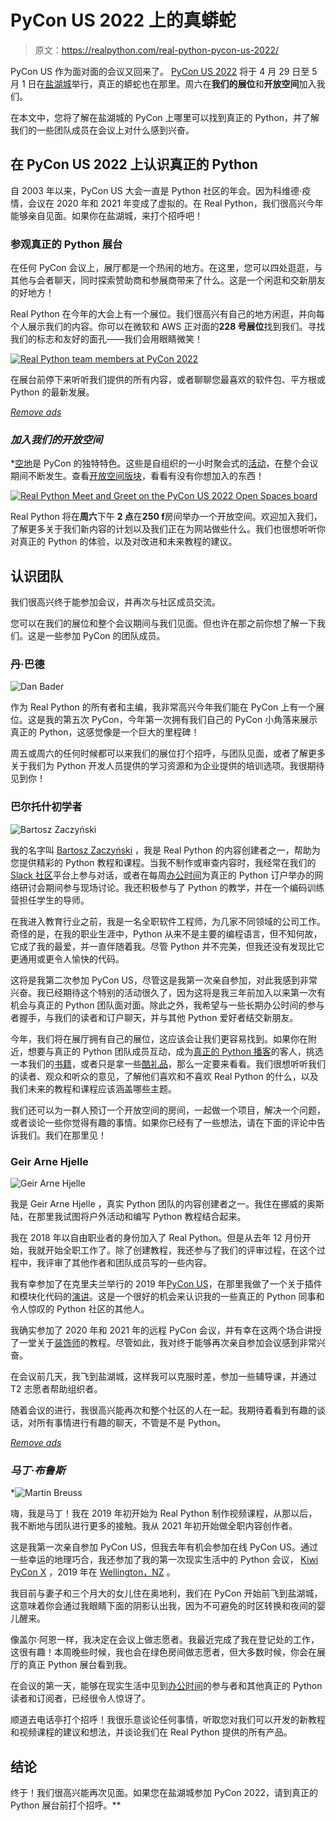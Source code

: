 # PyCon US 2022 上的真蟒蛇

> 原文：<https://realpython.com/real-python-pycon-us-2022/>

PyCon US 作为面对面的会议又回来了。 [PyCon US 2022](https://us.pycon.org/2022/) 将于 4 月 29 日至 5 月 1 日在[盐湖城](https://en.wikipedia.org/wiki/Salt_Lake_City)举行，真正的蟒蛇也在那里。周六在**我们的展位**和**开放空间**加入我们。

在本文中，您将了解在盐湖城的 PyCon 上哪里可以找到真正的 Python，并了解我们的一些团队成员在会议上对什么感到兴奋。

## 在 PyCon US 2022 上认识真正的 Python

自 2003 年以来，PyCon US 大会一直是 Python 社区的年会。因为科维德·疫情，会议在 2020 年和 2021 年变成了虚拟的。在 Real Python，我们很高兴今年能够亲自见面。如果你在盐湖城，来打个招呼吧！

### 参观真正的 Python 展台

在任何 PyCon 会议上，展厅都是一个热闹的地方。在这里，您可以四处逛逛，与其他与会者聊天，同时探索赞助商和参展商带来了什么。这是一个闲逛和交新朋友的好地方！

Real Python 在今年的大会上有一个展位。我们很高兴有自己的地方闲逛，并向每个人展示我们的内容。你可以在微软和 AWS 正对面的**228 号展位**找到我们。寻找我们的标志和友好的面孔——我们会用眼睛微笑！

[![Real Python team members at PyCon 2022](img/2b298f626774c9e394e217033c1e99f3.png)](https://files.realpython.com/media/CDDC3BFB-878C-434D-813F-5833E47AA2EE.a773537892c1.jpeg)

在展台前停下来听听我们提供的所有内容，或者聊聊您最喜欢的软件包、平方根或 Python 的最新发展。

[*Remove ads*](/account/join/)

### *加入我们的开放空间*

 *[空地](https://realpython.com/pycon-guide/#open-spaces)是 PyCon 的独特特色。这些是自组织的一小时聚会式的[活动](https://us.pycon.org/2022/events/open-spaces/)，在整个会议期间不断发生。查看[开放空间版块](http://pycon.us/os)，看看有没有你想加入的东西！

[![Real Python Meet and Greet on the PyCon US 2022 Open Spaces board](img/7a5c1fb98766ef1a5b71d8251e50af66.png)](https://files.realpython.com/media/real-python-open-space-pycon-2022.372f0f235831.jpg)

Real Python 将在**周六**下午 **2 点**在**250 f**房间举办一个开放空间。欢迎加入我们，了解更多关于我们新内容的计划以及我们正在为网站做些什么。我们也很想听听你对真正的 Python 的体验，以及对改进和未来教程的建议。

## 认识团队

我们很高兴终于能参加会议，并再次与社区成员交流。

您可以在我们的展位和整个会议期间与我们见面。但也许在那之前你想了解一下我们。这是一些参加 PyCon 的团队成员。

### 丹·巴德

![Dan Bader](img/bc2a0f39c602d42f6d56932972d62b86.png)

作为 Real Python 的所有者和主编，我非常高兴今年我们能在 PyCon 上有一个展位。这是我的第五次 PyCon，今年第一次拥有我们自己的 PyCon 小角落来展示真正的 Python，这感觉像是一个巨大的里程碑！

周五或周六的任何时候都可以来我们的展位打个招呼，与团队见面，或者了解更多关于我们为 Python 开发人员提供的学习资源和为企业提供的培训选项。我很期待见到你！

### 巴尔托什初学者

![Bartosz Zaczyński](img/45352cb5631a156e9f654b4823b69245.png)

我的名字叫 [Bartosz Zaczyński](https://realpython.com/team/bzaczynski/) ，我是 Real Python 的内容创建者之一，帮助为您提供精彩的 Python 教程和课程。当我不制作或审查内容时，我经常在我们的 [Slack 社区](https://realpython.com/community/)平台上参与对话，或者在每周[办公时间](https://realpython.com/office-hours/)为真正的 Python 订户举办的网络研讨会期间参与现场讨论。我还积极参与了 Python 的教学，并在一个编码训练营担任学生的导师。

在我进入教育行业之前，我是一名全职软件工程师，为几家不同领域的公司工作。奇怪的是，在我的职业生涯中，Python 从来不是主要的编程语言，但不知何故，它成了我的最爱，并一直伴随着我。尽管 Python 并不完美，但我还没有发现比它更通用或更令人愉快的代码。

这将是我第二次参加 PyCon US，尽管这是我第一次亲自参加，对此我感到非常兴奋。我已经期待这个特别的活动很久了，因为这将是我三年前加入以来第一次有机会与真正的 Python 团队面对面。除此之外，我希望与一些长期办公时间的参与者握手，与我们的读者和订户聊天，并与其他 Python 爱好者结交新朋友。

今年，我们将在展厅拥有自己的展位，这应该会让我们更容易找到。如果你在附近，想要与真正的 Python 团队成员互动，成为[真正的 Python 播客](https://realpython.com/podcasts/rpp/)的客人，挑选一本我们的[书籍](https://realpython.com/products/)，或者只是拿一些[酷礼品](https://realpython.threadless.com/)，那么一定要来看看。我们很想听听我们的读者、观众和听众的意见，了解他们喜欢和不喜欢 Real Python 的什么，以及我们未来的教程和课程应该涵盖哪些主题。

我们还可以为一群人预订一个开放空间的房间，一起做一个项目，解决一个问题，或者谈论一些你觉得有趣的事情。如果你已经有了一些想法，请在下面的评论中告诉我们。我们在那里见！

### Geir Arne Hjelle

![Geir Arne Hjelle](img/bbdcddd27556a4855093dc2b7ec5790e.png)

我是 Geir Arne Hjelle ，真实 Python 团队的内容创建者之一。我住在挪威的奥斯陆，在那里我试图将户外活动和编写 Python 教程结合起来。

我在 2018 年以自由职业者的身份加入了 Real Python。但是从去年 12 月份开始，我就开始全职工作了。除了创建教程，我还参与了我们的评审过程，在这个过程中，我评审了其他作者和团队成员写的一些内容。

我有幸参加了在克里夫兰举行的 2019 年[PyCon US](https://realpython.com/real-python-pycon-us/)，在那里我做了一个关于插件和模块化代码的[演讲](https://github.com/gahjelle/talks/tree/master/20190505_pycon_plugins)。这是一个很好的机会来认识我的一些真正的 Python 同事和令人惊叹的 Python 社区的其他人。

我确实参加了 2020 年和 2021 年的远程 PyCon 会议，并有幸在这两个场合讲授了一堂关于[装饰师](https://github.com/gahjelle/decorators_tutorial)的教程。尽管如此，我对终于能够再次亲自参加会议感到非常兴奋。

在会议前几天，我飞到盐湖城，这样我可以克服时差，参加一些辅导课，并通过 T2 志愿者帮助组织者。

随着会议的进行，我很高兴能再次和整个社区的人在一起。我期待着看到有趣的谈话，对所有事情进行有趣的聊天，不管是不是 Python。

[*Remove ads*](/account/join/)

### *马丁·布鲁斯*

*![Martin Breuss](img/6a62f16164646963889630590ced3ee6.png)

嗨，我是马丁！我在 2019 年初开始为 Real Python 制作视频课程，从那以后，我不断地与团队进行更多的接触。我从 2021 年初开始做全职内容创作者。

这是我第一次亲自参加 PyCon US，但我去年有机会参加在线 PyCon US。通过一些幸运的地理巧合，我还参加了我的第一次现实生活中的 Python 会议， [Kiwi PyCon X](https://python.nz/kiwipycon) ，2019 年在 [Wellington，NZ](https://www.google.com/maps/place/Wellington,+New+Zealand/) 。

我目前与妻子和三个月大的女儿住在奥地利，我们在 PyCon 开始前飞到盐湖城，这意味着你会通过我眼睛下面的阴影认出我，因为不可避免的时区转换和夜间的婴儿醒来。

像盖尔·阿恩一样，我决定在会议上做志愿者。我最近完成了我在登记处的工作，这很有趣！本周晚些时候，我也会在绿色房间做志愿者，但大多数时候，你会在展厅的真正 Python 展台看到我。

在会议的第一天，能够在现实生活中见到[办公时间](https://realpython.com/office-hours/)的参与者和其他真正的 Python 读者和订阅者，已经很令人惊讶了。

顺道去电话亭打个招呼！我很乐意谈论任何事情，听取您对我们可以开发的新教程和视频课程的建议和想法，并谈论我们在 Real Python 提供的所有产品。

## 结论

终于！我们很高兴能再次见面。如果您在盐湖城参加 PyCon 2022，请到真正的 Python 展台前打个招呼。**